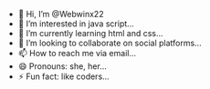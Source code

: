 - 👋 Hi, I’m @Webwinx22
- 👀 I’m interested in java script...
- 🌱 I’m currently learning html and css...
- 💞️ I’m looking to collaborate on social platforms...
- 📫 How to reach me via email...
- 😄 Pronouns: she, her...
- ⚡ Fun fact: like coders...

<!---
Webwinx22/Webwinx22 is a ✨ special ✨ repository because its `README.md` (this file) appears on your GitHub profile.
You can click the Preview link to take a look at your changes.
--->

